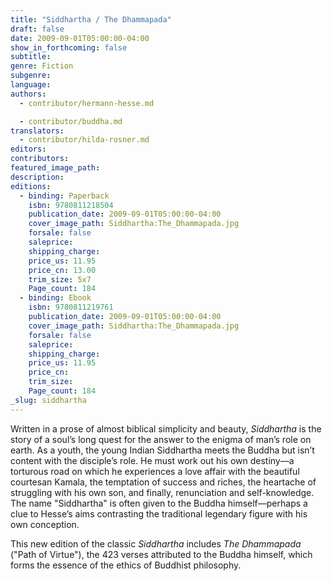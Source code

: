 ```yaml
---
title: "Siddhartha / The Dhammapada"
draft: false
date: 2009-09-01T05:00:00-04:00
show_in_forthcoming: false
subtitle:
genre: Fiction
subgenre:
language:
authors:
  - contributor/hermann-hesse.md

  - contributor/buddha.md
translators:
  - contributor/hilda-rosner.md
editors:
contributors:
featured_image_path:
description:
editions:
  - binding: Paperback
    isbn: 9780811218504
    publication_date: 2009-09-01T05:00:00-04:00
    cover_image_path: Siddhartha:The_Dhammapada.jpg
    forsale: false
    saleprice:
    shipping_charge:
    price_us: 11.95
    price_cn: 13.00
    trim_size: 5x7
    Page_count: 184
  - binding: Ebook
    isbn: 9780811219761
    publication_date: 2009-09-01T05:00:00-04:00
    cover_image_path: Siddhartha:The_Dhammapada.jpg
    forsale: false
    saleprice:
    shipping_charge:
    price_us: 11.95
    price_cn:
    trim_size:
    Page_count: 184
_slug: siddhartha
---
```


Written in a prose of almost biblical simplicity and beauty, _Siddhartha_ is the story of a soul’s long quest for the answer to the enigma of man’s role on earth. As a youth, the young Indian Siddhartha meets the Buddha but isn’t content with the disciple’s role. He must work out his own destiny––a torturous road on which he experiences a love affair with the beautiful courtesan Kamala, the temptation of success and riches, the heartache of struggling with his own son, and finally, renunciation and self-knowledge. The name "Siddhartha" is often given to the Buddha himself––perhaps a clue to Hesse’s aims contrasting the traditional legendary figure with his own conception.

This new edition of the classic _Siddhartha_ includes _The Dhammapada_ ("Path of Virtue"), the 423 verses attributed to the Buddha himself, which forms the essence of the ethics of Buddhist philosophy.

